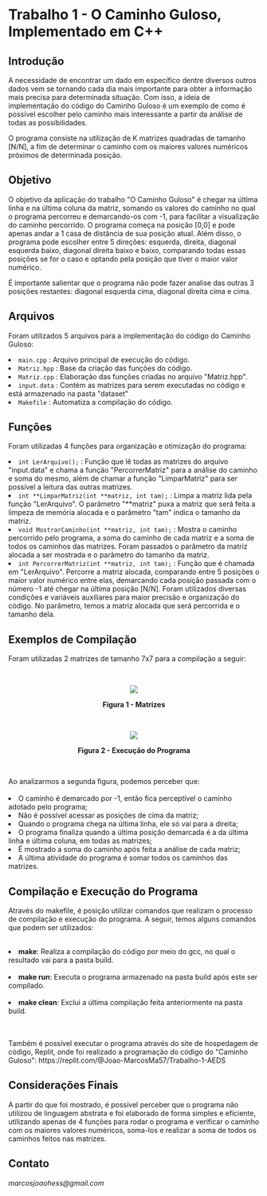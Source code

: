 # Trabalho 1 - O Caminho Guloso, Implementado em C++

<h2>Introdução </h2>

<p> A necessidade de encontrar um dado em específico dentre diversos outros dados vem se tornando cada dia mais importante para obter a informação mais precisa para determinada situação. Com isso, a ideia de implementação do código do Caminho Guloso é um exemplo de como é possível escolher pelo caminho mais interessante a partir da análise de todas as possibilidades. </p>

<p> O programa consiste na utilização de K matrizes quadradas de tamanho [N/N], a fim de determinar o caminho com os maiores valores numéricos próximos de determinada posição. </p>


<h2>Objetivo</h2>

<p>O objetivo da aplicação do trabalho "O Caminho Guloso" é chegar na última linha e na última coluna da matriz, somando os valores do caminho no qual o programa percorreu e demarcando-os com -1, para facilitar a visualização do caminho percorrido. O programa começa na posição [0,0] e pode apenas andar a 1 casa de distância de sua posição atual. Além disso, o programa pode escolher entre 5 direções: esquerda, direita, diagonal esquerda baixo, diagonal direita baixo e baixo, comparando todas essas posições se for o caso e optando pela posição que tiver o maior valor numérico.  </p>

<p>É importante salientar que o programa não pode fazer analise das outras 3 posições restantes: diagonal esquerda cima, diagonal direita cima e cima.</p>


<h2>Arquivos</h2>

<p>Foram utilizados 5 arquivos para a implementação do código do Caminho Guloso:</p>


  <li><code>main.cpp</code> : Arquivo principal de execução do código. <br></li>
  <li><code>Matriz.hpp</code> : Base da criação das funções do código. <br></li>
  <li><code>Matriz.cpp</code> : Elaboração das funções criadas no arquivo "Matriz.hpp". <br></li>
  <li><code>input.data</code> : Contém as matrizes para serem executadas no código e está armazenado na pasta "dataset" <br></li>
  <li><code>Makefile</code> : Automatiza a compilação do código. <br></li>


<h2>Funções</h2>

<p>Foram utilizadas 4 funções para organização e otimização do programa:</p>

  <li><code>int LerArquivo();</code> : Função que lê todas as matrizes do arquivo "input.data" e chama a função "PercorrerMatriz" para a análise do caminho e soma do mesmo, além de chamar a função "LimparMatriz" para ser possível a leitura das outras matrizes.<br></li>
  <li><code>int **LimparMatriz(int **matriz, int tam);</code> : Limpa a matriz lida pela função "LerArquivo". O parâmetro "**matriz" puxa a matriz que será feita a limpeza de memória alocada e o parâmetro "tam" indica o tamanho da matriz.<br></li>
  <li><code>void MostrarCaminho(int **matriz, int tam);</code> : Mostra o caminho percorrido pelo programa, a soma do caminho de cada matriz e a soma de todos os caminhos das matrizes. Foram passados o parâmetro da matriz alocada a ser mostrada e o parâmetro do tamanho da matriz. <br></li>
  <li><code>int PercorrerMatriz(int **matriz, int tam);</code> : Função que é chamada em "LerArquivo". Percorre a matriz alocada, comparando entre 5 posições o maior valor numérico entre elas, demarcando cada posição passada com o número -1 até chegar na última posição [N/N]. Foram utilizados diversas condições e variáveis auxiliares para maior precisão e organização do código. No parâmetro, temos a matriz alocada que será percorrida e o tamanho dela. <br></li>
  
<h2>Exemplos de Compilação</h2>

<p> Foram utilizadas 2 matrizes de tamanho 7x7 para a compilação a seguir: </p><br>

<p align="center">
  <img src="https://user-images.githubusercontent.com/75141271/227566320-ef75b40d-96f1-454e-ad76-6398206efc71.jpg">
<p align="center"><b>Figura 1 - Matrizes</b></p>
</p><br>
<p align="center">
  <img src="https://user-images.githubusercontent.com/75141271/227565589-8596f7d2-da22-43e4-8a1e-7f0b4a1f15af.jpg">
<p align="center"><b>Figura 2 - Execução do Programa</b></p>
</p><br>

<p></p> Ao analizarmos a segunda figura, podemos perceber que:<br><br>

<li>O caminho é demarcado por -1, então fica perceptível o caminho adotado pelo programa;</li>
<li>Não é possível acessar as posições de cima da matriz;</li>
<li>Quando o programa chega na última linha, ele só vai para a direita;</li>
<li>O programa finaliza quando a última posição demarcada é a da última linha e última coluna, em todas as matrizes;</li>
<li>É mostrado a soma do caminho após feita a análise de cada matriz;</li>
<li>A última atividade do programa é somar todos os caminhos das matrizes.</li>

<h2>Compilação e Execução do Programa</h2>

<p>Através do makefile, é posição utilizar comandos que realizam o processo de compilação e execução do programa. A seguir, temos alguns comandos que podem ser utilizados:</p><br>

<li><b>make</b>: Realiza a compilação do código por meio do gcc, no qual o resultado vai para a pasta build.</li><br>
<li><b>make run</b>: Executa o programa armazenado na pasta build após este ser compilado.</li><br>
<li><b>make clean</b>: Exclui a última compilação feita anteriormente na pasta build.</li><br><br>

<p>Também é possível executar o programa através do site de hospedagem de código, Replit, onde foi realizado a programação do código do "Caminho Guloso": <link>https://replit.com/@Joao-MarcosMa57/Trabalho-1-AEDS</link></p>

<h2>Considerações Finais</h2>

<p>A partir do que foi mostrado, é possível perceber que o programa não utilizou de linguagem abstrata e foi elaborado de forma simples e eficiente, utilizando apenas de 4 funções para rodar o programa e verificar o caminho com os maiores valores numéricos, soma-los e realizar a soma de todos os caminhos feitos nas matrizes. </p>

<h2>Contato</h2>

<p><i>marcosjoaohess@gmail.com</i></p>

